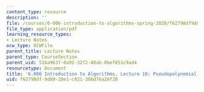 ```yaml
---
content_type: resource
description: ''
file: /courses/6-006-introduction-to-algorithms-spring-2020/f62798df9d8020e1c92130bd76a26f20_MIT6_006S20_lec18.pdf
file_type: application/pdf
learning_resource_types:
- Lecture Notes
ocw_type: OCWFile
parent_title: Lecture Notes
parent_type: CourseSection
parent_uid: 51ba9637-0a92-32f2-88ab-0bef851c9ad4
resourcetype: Document
title: '6.006 Introduction to Algorithms, Lecture 18: Pseudopolynomial'
uid: f62798df-9d80-20e1-c921-30bd76a26f20
---
```

